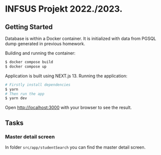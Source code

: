 # INFSUS Projekt 2022./2023.

## Getting Started

Database is within a Docker container. It is initialized with data from PGSQL dump generated in previous homework.

Building and running the container:

```bash
$ docker compose build
$ docker compose up
```

Application is built using NEXT.js 13.
Running the application:

```bash
# Firstly install dependencies
$ yarn
# Then run the app
$ yarn dev
```

Open [http://localhost:3000](http://localhost:3000) with your browser to see the result.

## Tasks

### Master detail screen

In folder `src/app/studentSearch` you can find the master detail screen.
